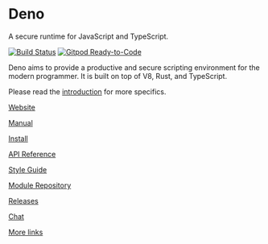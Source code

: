 # Deno

A secure runtime for JavaScript and TypeScript.

[![Build Status](https://github.com/denoland/deno/workflows/ci/badge.svg?branch=master&event=push)](https://github.com/denoland/deno/actions)
[![Gitpod Ready-to-Code](https://img.shields.io/badge/Gitpod-ready--to--code-blue?logo=gitpod)](https://gitpod.io/#https://github.com/denoland/deno/)

Deno aims to provide a productive and secure scripting environment for the
modern programmer. It is built on top of V8, Rust, and TypeScript.

Please read the [introduction](https://deno.land/manual#introduction) for more
specifics.

[Website](https://deno.land/)

[Manual](https://deno.land/manual)

[Install](https://github.com/denoland/deno_install)

[API Reference](https://deno.land/typedoc/)

[Style Guide](https://github.com/denoland/deno/blob/master/docs/contributing/style_guide.md)

[Module Repository](https://deno.land/x/)

[Releases](Releases.md)

[Chat](https://discord.gg/TGMHGv6)

[More links](https://github.com/denolib/awesome-deno)
